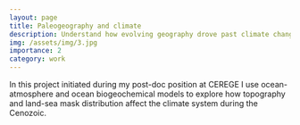 ```yaml
---
layout: page
title: Paleogeography and climate
description: Understand how evolving geography drove past climate changes 
img: /assets/img/3.jpg
importance: 2
category: work
---
```


In this project initiated during my post-doc position at CEREGE I use ocean-atmosphere and ocean biogeochemical models to explore how topography and land-sea mask distribution affect the climate system during the Cenozoic.
